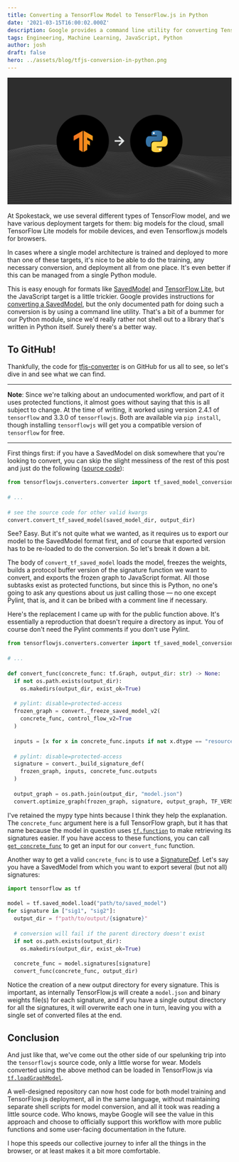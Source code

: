 ```yaml
---
title: Converting a TensorFlow Model to TensorFlow.js in Python
date: '2021-03-15T16:00:02.000Z'
description: Google provides a command line utility for converting TensorFlow models into TensorFlow.js format for running in a browser, but what if you want to do that conversion in code?
tags: Engineering, Machine Learning, JavaScript, Python
author: josh
draft: false
hero: ../assets/blog/tfjs-conversion-in-python.png
---
```


![Converting a TensorFlow Model to TensorFlow.js in Python](../assets/blog/tfjs-conversion-in-python.png)

At Spokestack, we use several different types of TensorFlow model, and we have various deployment targets for them: big models for the cloud, small TensorFlow Lite models for mobile devices, and even Tensorflow.js models for browsers.

In cases where a single model architecture is trained and deployed to more than one of these targets, it's nice to be able to do the training, any necessary conversion, and deployment all from one place. It's even better if this can be managed from a single Python module.

This is easy enough for formats like [SavedModel](https://www.tensorflow.org/guide/saved_model) and [TensorFlow Lite](https://www.tensorflow.org/lite/convert), but the JavaScript target is a little trickier. Google provides instructions for [converting a SavedModel](https://www.tensorflow.org/js/tutorials/conversion/import_saved_model), but the only documented path for doing such a conversion is by using a command line utility. That's a bit of a bummer for our Python module, since we'd really rather not shell out to a library that's written in Python itself. Surely there's a better way.

## To GitHub!

Thankfully, the code for [tfjs-converter](https://github.com/tensorflow/tfjs/tree/master/tfjs-converter) is on GitHub for us all to see, so let's dive in and see what we can find.

---

**Note**: Since we're talking about an undocumented workflow, and part of it uses protected functions, it almost goes without saying that this is all subject to change. At the time of writing, it worked using version 2.4.1 of `tensorflow` and 3.3.0 of `tensorflowjs`. Both are available via `pip install`, though installing `tensorflowjs` will get you a compatible version of `tensorflow` for free.

---

First things first: if you have a SavedModel on disk somewhere that you're looking to convert, you can skip the slight messiness of the rest of this post and just do the following ([source code](https://github.com/tensorflow/tfjs/blob/14cfeefb30f9e0af31cb5addfa182fc16909876a/tfjs-converter/python/tensorflowjs/converters/tf_saved_model_conversion_v2.py#L513)):

```python
from tensorflowjs.converters.converter import tf_saved_model_conversion_v2 as convert

# ...

# see the source code for other valid kwargs
convert.convert_tf_saved_model(saved_model_dir, output_dir)
```

See? Easy. But it's not quite what we wanted, as it requires us to export our model to the SavedModel format first, and of course that exported version has to be re-loaded to do the conversion. So let's break it down a bit.

The body of `convert_tf_saved_model` loads the model, freezes the weights, builds a protocol buffer version of the signature function we want to convert, and exports the frozen graph to JavaScript format. All those subtasks exist as protected functions, but since this is Python, no one's going to ask any questions about us just calling those — no one except Pylint, that is, and it can be bribed with a comment line if necessary.

Here's the replacement I came up with for the public function above. It's essentially a reproduction that doesn't require a directory as input. You of course don't need the Pylint comments if you don't use Pylint.

```python
from tensorflowjs.converters.converter import tf_saved_model_conversion_v2 as convert

# ...

def convert_func(concrete_func: tf.Graph, output_dir: str) -> None:
  if not os.path.exists(output_dir):
    os.makedirs(output_dir, exist_ok=True)

  # pylint: disable=protected-access
  frozen_graph = convert._freeze_saved_model_v2(
    concrete_func, control_flow_v2=True
  )

  inputs = [x for x in concrete_func.inputs if not x.dtype == "resource"]

  # pylint: disable=protected-access
  signature = convert._build_signature_def(
    frozen_graph, inputs, concrete_func.outputs
  )

  output_graph = os.path.join(output_dir, "model.json")
  convert.optimize_graph(frozen_graph, signature, output_graph, TF_VERSION)
```

I've retained the mypy type hints because I think they help the explanation. The `concrete_func` argument here is a full TensorFlow graph, but it has that name because the model in question uses [`tf.function`](https://www.tensorflow.org/api_docs/python/tf/function) to make retrieving its signatures easier. If you have access to these functions, you can call [`get_concrete_func`](https://www.tensorflow.org/guide/function#obtaining_concrete_functions) to get an input for our `convert_func` function.

Another way to get a valid `concrete_func` is to use a [SignatureDef](https://www.tensorflow.org/tfx/serving/signature_defs). Let's say you have a SavedModel from which you want to export several (but not all) signatures:

```python
import tensorflow as tf

model = tf.saved_model.load("path/to/saved_model")
for signature in ["sig1", "sig2"]:
  output_dir = f"path/to/output/{signature}"

  # conversion will fail if the parent directory doesn't exist
  if not os.path.exists(output_dir):
    os.makedirs(output_dir, exist_ok=True)

  concrete_func = model.signatures[signature]
  convert_func(concrete_func, output_dir)
```

Notice the creation of a new output directory for every signature. This is important, as internally TensorFlow.js will create a `model.json` and binary weights file(s) for each signature, and if you have a single output directory for all the signatures, it will overwrite each one in turn, leaving you with a single set of converted files at the end.

## Conclusion

And just like that, we've come out the other side of our spelunking trip into the `tensorflowjs` source code, only a little worse for wear. Models converted using the above method can be loaded in TensorFlow.js via [`tf.loadGraphModel`](https://js.tensorflow.org/api/latest/#loadGraphModel).

A well-designed repository can now host code for both model training and TensorFlow.js deployment, all in the same language, without maintaining separate shell scripts for model conversion, and all it took was reading a little source code. Who knows, maybe Google will see the value in this approach and choose to officially support this workflow with more public functions and some user-facing documentation in the future.

I hope this speeds our collective journey to infer all the things in the browser, or at least makes it a bit more comfortable.
